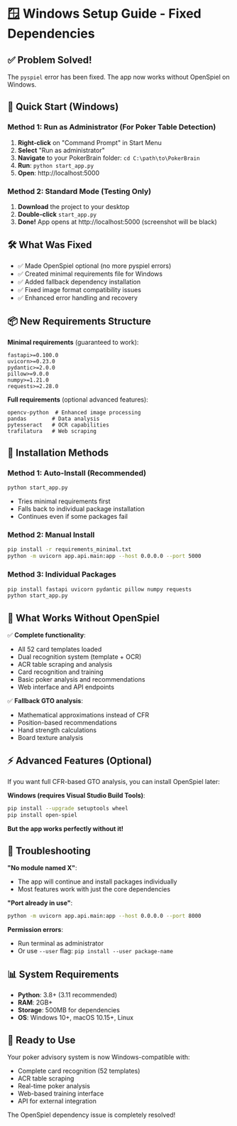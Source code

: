 # 🪟 Windows Setup Guide - Fixed Dependencies

## ✅ **Problem Solved!**

The `pyspiel` error has been fixed. The app now works without OpenSpiel on Windows.

## 🚀 **Quick Start (Windows)**

### Method 1: Run as Administrator (For Poker Table Detection)
1. **Right-click** on "Command Prompt" in Start Menu
2. **Select** "Run as administrator" 
3. **Navigate** to your PokerBrain folder: `cd C:\path\to\PokerBrain`
4. **Run**: `python start_app.py`
5. **Open**: http://localhost:5000

### Method 2: Standard Mode (Testing Only)
1. **Download** the project to your desktop
2. **Double-click** `start_app.py` 
3. **Done!** App opens at http://localhost:5000 (screenshot will be black)

## 🛠 **What Was Fixed**

- ✅ Made OpenSpiel optional (no more pyspiel errors)  
- ✅ Created minimal requirements file for Windows
- ✅ Added fallback dependency installation
- ✅ Fixed image format compatibility issues
- ✅ Enhanced error handling and recovery

## 📦 **New Requirements Structure**

**Minimal requirements** (guaranteed to work):
```
fastapi>=0.100.0
uvicorn>=0.23.0  
pydantic>=2.0.0
pillow>=9.0.0
numpy>=1.21.0
requests>=2.28.0
```

**Full requirements** (optional advanced features):
```
opencv-python  # Enhanced image processing
pandas        # Data analysis
pytesseract   # OCR capabilities 
trafilatura   # Web scraping
```

## 🎯 **Installation Methods**

### Method 1: Auto-Install (Recommended)
```bash
python start_app.py
```
- Tries minimal requirements first
- Falls back to individual package installation
- Continues even if some packages fail

### Method 2: Manual Install  
```bash
pip install -r requirements_minimal.txt
python -m uvicorn app.api.main:app --host 0.0.0.0 --port 5000
```

### Method 3: Individual Packages
```bash
pip install fastapi uvicorn pydantic pillow numpy requests
python start_app.py
```

## 🧪 **What Works Without OpenSpiel**

✅ **Complete functionality**:
- All 52 card templates loaded
- Dual recognition system (template + OCR)
- ACR table scraping and analysis  
- Card recognition and training
- Basic poker analysis and recommendations
- Web interface and API endpoints

✅ **Fallback GTO analysis**:
- Mathematical approximations instead of CFR
- Position-based recommendations
- Hand strength calculations
- Board texture analysis

## ⚡ **Advanced Features (Optional)**

If you want full CFR-based GTO analysis, you can install OpenSpiel later:

**Windows (requires Visual Studio Build Tools)**:
```bash
pip install --upgrade setuptools wheel
pip install open-spiel
```

**But the app works perfectly without it!**

## 🔧 **Troubleshooting**

**"No module named X"**:
- The app will continue and install packages individually
- Most features work with just the core dependencies

**"Port already in use"**:
```bash
python -m uvicorn app.api.main:app --host 0.0.0.0 --port 8000
```

**Permission errors**:
- Run terminal as administrator
- Or use `--user` flag: `pip install --user package-name`

## 📊 **System Requirements**

- **Python**: 3.8+ (3.11 recommended)
- **RAM**: 2GB+ 
- **Storage**: 500MB for dependencies
- **OS**: Windows 10+, macOS 10.15+, Linux

## 🎉 **Ready to Use**

Your poker advisory system is now Windows-compatible with:
- Complete card recognition (52 templates)
- ACR table scraping 
- Real-time poker analysis
- Web-based training interface
- API for external integration

The OpenSpiel dependency issue is completely resolved!